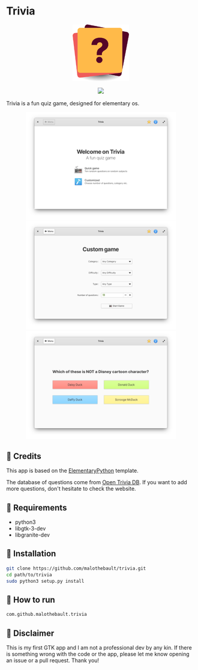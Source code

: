 # Trivia

<p align="center">
  <img width="150" src="https://github.com/malothebault/trivia/blob/main/data/assets/logo.png">
</p>
<div align="center">
   <a href="https://github.com/malothebault/trivia/blob/main/LICENSE">
    <img src="https://img.shields.io/badge/License-GPL--3.0-blue.svg">
   </a>
</div>

Trivia is a fun quiz game, designed for elementary os. 

<div align="center">
    <img  src="https://github.com/malothebault/trivia/blob/main/data/assets/screenshot_menu.png" alt="Menu" width="400">
    <img  src="https://github.com/malothebault/trivia/blob/main/data/assets/screenshot_custom.png" alt="Custom Game" width="400">
    <img  src="https://github.com/malothebault/trivia/blob/main/data/assets/screenshot_question.png" alt="Question" width="400">
</div>

## 🙏 Credits
This app is based on the [ElementaryPython](https://github.com/mirkobrombin/ElementaryPython) template.

The database of questions come from [Open Trivia DB](https://opentdb.com/). If you want to add more questions, don't hesitate to check the website.

## 🔧 Requirements
- python3
- libgtk-3-dev
- libgranite-dev 

## 🔧 Installation
```bash
git clone https://github.com/malothebault/trivia.git
cd path/to/trivia
sudo python3 setup.py install
```

## 🔧 How to run
```bash
com.github.malothebault.trivia
```

## 🚧 Disclaimer
This is my first GTK app and I am not a professional dev by any kin. If there is something wrong with the code or the app, please let me know opening an issue or a pull request. Thank you!
